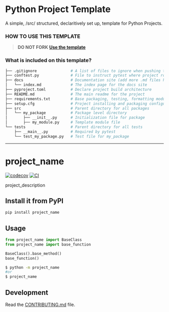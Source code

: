 
# Python Project Template

A simple, /src/ structured, declaritively set up, template for Python Projects.

### HOW TO USE THIS TEMPLATE

> **DO NOT FORK**  **[Use the template](https://github.com/m6freeman/python_project_template/generate)** 

### What is included on this template?

```bash
├── .gitignore               # A list of files to ignore when pushing to Github
├── conftest.py              # File to instruct pytest where project root is 
├── docs                     # Documentation site (add more .md files here)
│   └── index.md             # The index page for the docs site
├── pyproject.toml           # Declare project build architecture
├── README.md                # The main readme for the project
├── requirements.txt         # Base packaging, testing, formatting modules. Includes result module for Rust-like Result syntax
├── setup.cfg                # Project installing and packaging configurations
├── src                      # Parent directory for all packages
│   └── my_package           # Package level directory
│       ├── __init__.py      # Initialization file for package
│       ├── my_module.py     # Template module file
└── tests                    # Parent directory for all tests
    ├── __main__.py          # Required by pytest
    └── test_my_package.py   # Test file for my_package
```

---
# project_name

[![codecov](https://codecov.io/gh/author_name/project_urlname/branch/main/graph/badge.svg?token=project_urlname_token_here)](https://codecov.io/gh/author_name/project_urlname)
[![CI](https://github.com/author_name/project_urlname/actions/workflows/main.yml/badge.svg)](https://github.com/author_name/project_urlname/actions/workflows/main.yml)

project_description

## Install it from PyPI

```bash
pip install project_name
```

## Usage

```py
from project_name import BaseClass
from project_name import base_function

BaseClass().base_method()
base_function()
```

```bash
$ python -m project_name
#or
$ project_name
```

## Development

Read the [CONTRIBUTING.md](CONTRIBUTING.md) file.
